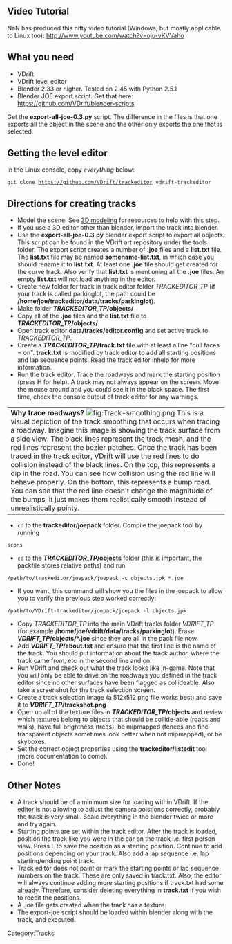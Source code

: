 Video Tutorial
--------------

NaN has produced this nifty video tutorial (Windows, but mostly applicable to Linux too): <http://www.youtube.com/watch?v=oju-vKVVaho>

What you need
-------------

-   VDrift
-   VDrift level editor
-   Blender 2.33 or higher. Tested on 2.45 with Python 2.5.1
-   Blender JOE export script. Get that here: <https://github.com/VDrift/blender-scripts>

Get the **export-all-joe-0.3.py** script. The difference in the files is that one exports all the object in the scene and the other only exports the one that is selected.

Getting the level editor
------------------------

In the Linux console, copy *everything* below:

`git clone `[`https://github.com/VDrift/trackeditor`](https://github.com/VDrift/trackeditor)` vdrift-trackeditor`

Directions for creating tracks
------------------------------

-   Model the scene. See [3D modeling](3D_modeling "wikilink") for resources to help with this step.
-   If you use a 3D editor other than blender, import the track into blender.
-   Use the **export-all-joe-0.3.py** blender export script to export all objects. This script can be found in the VDrift art repository under the tools folder. The export script creates a number of **.joe** files and a **list.txt** file. The **list.txt** file may be named **somename-list.txt**, in which case you should rename it to **list.txt**. At least one **.joe** file should get created for the curve track. Also verify that **list.txt** is mentioning all the **.joe** files. An empty **list.txt** will not load anything in the editor.
-   Create new folder for track in track editor folder *TRACKEDITOR\_TP* (if your track is called parkinglot, the path could be **/home/joe/trackeditor/data/tracks/parkinglot**).
-   Make folder ***TRACKEDITOR\_TP*/objects/**
-   Copy all of the **.joe** files and the **list.txt** file to ***TRACKEDITOR\_TP*/objects/**
-   Open track editor **data/tracks/editor.config** and set active track to *TRACKEDITOR\_TP*.
-   Create a ***TRACKEDITOR\_TP*/track.txt** file with at least a line "cull faces = on". **track.txt** is modified by track editor to add all starting positions and lap sequence points. Read the track editor inhelp for more information.
-   Run the track editor. Trace the roadways and mark the starting position (press H for help). A track may not always appear on the screen. Move the mouse around and you could see it in the black space. The first time, check the console output of track editor for any warnings.

|                                                                                                                                                                                                                                                                                                                                                                                                                                                                                                                                                                                                                                                                                                                                                                              |
|------------------------------------------------------------------------------------------------------------------------------------------------------------------------------------------------------------------------------------------------------------------------------------------------------------------------------------------------------------------------------------------------------------------------------------------------------------------------------------------------------------------------------------------------------------------------------------------------------------------------------------------------------------------------------------------------------------------------------------------------------------------------------|
| **Why trace roadways?** ![](Track-smoothing.png "fig:Track-smoothing.png") This is a visual depiction of the track smoothing that occurs when tracing a roadway. Imagine this image is showing the track surface from a side view. The black lines represent the track mesh, and the red lines represent the bezier patches. Once the track has been traced in the track editor, VDrift will use the red lines to do collision instead of the black lines. On the top, this represents a dip in the road. You can see how collision using the red line will behave properly. On the bottom, this represents a bump road. You can see that the red line doesn't change the magnitude of the bumps, it just makes them realistically smooth instead of unrealistically pointy. |

-   `cd` to the **trackeditor/joepack** folder. Compile the joepack tool by running

`scons`

-   `cd` to the ***TRACKEDITOR\_TP*/objects** folder (this is important, the packfile stores relative paths) and run

`/path/to/trackeditor/joepack/joepack -c objects.jpk *.joe`

-   If you want, this command will show you the files in the joepack to allow you to verify the previous step worked correctly:

`/path/to/VDrift-trackeditor/joepack/joepack -l objects.jpk`

-   Copy *TRACKEDITOR\_TP* into the main VDrift tracks folder *VDRIFT\_TP* (for example **/home/joe/vdrift/data/tracks/parkinglot**). Erase ***VDRIFT\_TP*/objects/\*.joe** since they are all in the pack file now.
-   Add ***VDRIFT\_TP*/about.txt** and ensure that the first line is the name of the track. You should put information about the track author, where the track came from, etc in the second line and on.
-   Run VDrift and check out what the track looks like in-game. Note that you will only be able to drive on the roadways you defined in the track editor since no other surfaces have been flagged as collideable. Also take a screenshot for the track selection screen.
-   Create a track selection image (a 512x512 png file works best) and save it to ***VDRIFT\_TP*/trackshot.png**
-   Open up all of the texture files in ***TRACKEDITOR\_TP*/objects** and review which textures belong to objects that should be collide-able (roads and walls), have full brightness (trees), be mipmapped (fences and fine transparent objects sometimes look better when not mipmapped), or be skyboxes.
-   Set the correct object properties using the **trackeditor/listedit** tool (more documentation to come).
-   Done!

Other Notes
-----------

-   A track should be of a minimum size for loading within VDrift. If the editor is not allowing to adjust the camera poistions correctly, probably the track is very small. Scale everything in the blender twice or more and try again.
-   Starting points are set within the track editor. After the track is loaded, position the track like you were in the car on the track i.e. first person view. Press L to save the position as a starting position. Continue to add positions depending on your track. Also add a lap sequence i.e. lap starting/ending point track.
-   Track editor does not paint or mark the starting points or lap sequence numbers on the track. These are only saved in track.txt. Also, the editor will always continue adding more starting positions if track.txt had some already. Therefore, consider deleting everything in **track.txt** if you wish to reedit the positions.
-   A .joe file gets created when the track has a texture.
-   The export-joe script should be loaded within blender along with the track, and executed.

<Category:Tracks>
